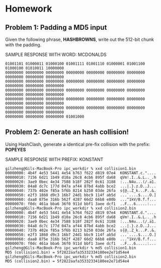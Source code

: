 # Homework
## Problem 1: Padding a MD5 input
Given the following phrase, **HASHBROWNS**, write out the 512-bit chunk with the padding.

SAMPLE RESPONSE WITH WORD: MCDONALDS

```
01001101 01000011 01000100 01001111 01001110 01000001 01001100 01000100 01010011 10000000
00000000 00000000 00000000 00000000 00000000 00000000 00000000 00000000 00000000 00000000
00000000 00000000 00000000 00000000 00000000 00000000 00000000 00000000 00000000 00000000
00000000 00000000 00000000 00000000 00000000 00000000 00000000 00000000 00000000 00000000
00000000 00000000 00000000 00000000 00000000 00000000 00000000 00000000 00000000 00000000
00000000 00000000 00000000 00000000 00000000 00000000 00000000 00000000 00000000 00000000
00000000 00000000 00000000 01001000
```

## Problem 2: Generate an hash collision!
Using HashClash, generate a identical pre-fix collision with the prefix: **POPEYES**

SAMPLE RESPONSE WITH PREFIX: KONSTANT
```
gilzheng@Gils-MacBook-Pro ipc_workdir % xxd collision1.bin
00000000: 4b4f 4e53 5441 4e54 b763 f622 d819 07e4  KONSTANT.c."....
00000010: 7156 6d21 1b49 d10a 26c8 4cb6 895f da68  qVm!.I..&.L.._.h
00000020: 3ae9 0bec 4e34 7588 b18f 282f 0c61 3188  :...N4u...(/.a1.
00000030: 04a8 dc7c 177d 047a af44 87bd 4abb bce2  ...|.}.z.D..J...
00000040: 737b 402e f85a 5f6b 8214 b250 03de 26fa  s{@..Z_k...P..&.
00000050: e2f3 1860 d9c3 16b7 24d1 bbc9 114f ab5d  ...`....$....O.]
00000060: daa8 875e 316b 562f 4287 66d2 66b8 e80b  ...^1kV/B.f.f...
00000070: f0dc 461a bba6 36f0 911d bbf1 3aee dcf1  ..F...6.....:...
gilzheng@Gils-MacBook-Pro ipc_workdir % xxd collision2.bin
00000000: 4b4f 4e53 5441 4e54 b764 f622 d819 07e4  KONSTANT.d."....
00000010: 7156 6d21 1b49 d10a 26c8 4cb6 895f da68  qVm!.I..&.L.._.h
00000020: 3ae9 0bec 4e34 7588 b18f 282f 0c61 3188  :...N4u...(/.a1.
00000030: 04a8 dc7c 177d 047a af44 87bd 4abb bce2  ...|.}.z.D..J...
00000040: 737b 402e f85a 5f6b 8213 b250 03de 26fa  s{@..Z_k...P..&.
00000050: e2f3 1860 d9c3 16b7 24d1 bbc9 114f ab5d  ...`....$....O.]
00000060: daa8 875e 316b 562f 4287 66d2 66b8 e80b  ...^1kV/B.f.f...
00000070: f0dc 461a bba6 36f0 911d bbf1 3aee dcf1  ..F...6.....:...
gilzheng@Gils-MacBook-Pro ipc_workdir % md5 collision1.bin
MD5 (collision1.bin) = 5f2822aafa35332334180ee2e71d54e4
gilzheng@Gils-MacBook-Pro ipc_workdir % md5 collision2.bin
MD5 (collision2.bin) = 5f2822aafa35332334180ee2e71d54e4
```
